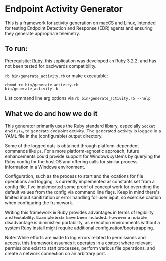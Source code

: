 # Endpoint Activity Generator

This is a framework for activity generation on macOS and Linux, intended for testing Endpoint Detection and Response (EDR) agents and ensuring they generate appropriate telemetry.

## To run:

Prerequisite: [Ruby](https://www.ruby-lang.org/en/downloads/), this application was developed on Ruby 3.2.2, and has not been tested for backwards compatibility.

`rb bin/generate_activity.rb` or make executable:

```
chmod +x bin/generate_activity.rb
bin/generate_activity.rb
```

List command line arg options via `rb bin/generate_activity.rb --help`

## What we do and how we do it

This generator primarily uses the Ruby standard library, especially `Socket` and `File`, to generate endpoint activity. The generated activity is logged in a YAML file in the (configurable) output directory.

Some of the logged data is obtained through platform-dependent commands like `ps`. For a more platform-agnostic approach, future enhancements could provide support for Windows systems by querying the Ruby config for the host OS and offering calls for similar process information in a Windows environment.

Configuration, such as the process to start and the locations for file operations and logging, is currently implemented as constants set from a config file. I've implemented some proof of concept work for overriding the default values from the config via command line flags. Keep in mind there's limited input sanitization or error handling for user input, so exercise caution when configuring the framework.

Writing this framework in Ruby provides advantages in terms of legibility and testability. Example tests have been included. However a notable disadvantage is diminished portability, as execution environments without a system Ruby install might require additional configuration/bootstrapping.

Note: While efforts are made to log errors related to permissions and access, this framework assumes it operates in a context where relevant permissions exist to start processes, perform various file operations, and create a network connection on an arbitrary port.
